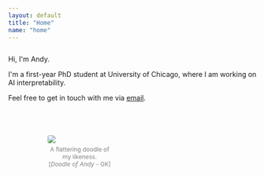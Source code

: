 ```yaml
---
layout: default
title: "Home"
name: "home"
---
```


<div>
  <div style="display: flex; flex-wrap: wrap;">
    <div style="flex: 1; min-width: 60%;">
      <p>
        Hi, I'm Andy.
      </p>
      <p>
        I'm a first-year PhD student at University of Chicago, where I am working on AI interpretability.
      </p>
      <p>
        Feel free to get in touch with me via <a href="mailto:andyrdt@gmail.com">email</a>.
      </p>
    </div>
    <div style="max-width: 210px; margin-left: 40px; margin-top: 40px; flex-basis: content">
      <figure>
        <img  src="../../../images/about/doodle_portrait.jpg" style="border-radius: 3px;">
          <figcaption style="font-size: 12px; color: grey; text-align: center; padding-top: 5px;">
            A flattering doodle of my likeness.<br>
            [<i>Doodle of Andy</i> - GK]
          </figcaption>
      </figure>
    </div>
  </div>
</div>

<!-- ## Random

### My favorite things

- [My favorite papers](/favorites/papers)
- [My favorite quotes](/favorites/quotes) -->
